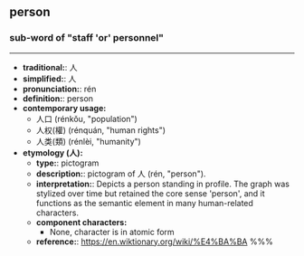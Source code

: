 ## person
### sub-word of "staff 'or' personnel"
---
- **traditional:**: 人
- **simplified:**: 人
- **pronunciation:**: rén
- **definition:**: person
- **contemporary usage:**
  - 人口 (rénkǒu, "population")
  - 人权(權) (rénquán, "human rights")
  - 人类(類) (rénlèi, "humanity")
- **etymology (人):**
  - **type:**: pictogram
  - **description:**: pictogram of 人 (rén, "person").
  - **interpretation:**: Depicts a person standing in profile. The graph was stylized over time but retained the core sense 'person', and it functions as the semantic element in many human-related characters.
  - **component characters:**
    - None, character is in atomic form
  - **reference:**: https://en.wiktionary.org/wiki/%E4%BA%BA
%%%
